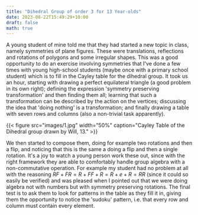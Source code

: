 ```yaml
---
title: "Dihedral Group of order 3 for 13 Year-olds"
date: 2023-08-22T15:49:29+10:00
draft: false
math: true
---
```




A young student of mine told me that they had started a new topic
in class, namely symmetries of plane figures. These were translations,
reflections and rotations of polygons and some irregular shapes. This
was a good opportunity to do an exercise involving symmetries that I've
done a few times with young high-school students (maybe once with a primary
school student) which is to fill
in the Cayley table for the dihedral group. It took us an hour, starting
with drawing a perfect equilateral triangle (a good problem in its own
right); defining the expression 'symmetry preserving transformation' and
then
finding them all; learning that such a transformation can be described
by the action on the vertices; discussing the idea that 'doing nothing'
is a transformation; and finally drawing a table with seven rows and
columns (also a non-trivial task apparently).


<!-- ![hello](groups-william/images/1.jpg) -->

{{< figure
    src="images/1.jpg"
    width="50%"
    caption="Cayley Table of the Dihedral group drawn by Will, 13."
    >}}
    
    

We then started to compose them, doing for example two rotations and then
a flip, and noticing that this is the same a doing a flip and then a single
rotation.  It's a joy to watch a young person work these out, since with
the right framework they are able to comfortably handle group algebra with a
non-commutative operation. For example my student had no
problem at all with the reasoning $RF + FR = R + FF + R = R + e + R = RR$ (since
it could so easily be verified)
and was pleased when I pointed out that we were doing algebra not with
numbers but with symmetry preserving rotations. The final test is to ask
them to look for patterns in the table as they fill it in, giving them
the opportunity to notice the 'sudoku' pattern, i.e. that every row and
column must contain every element.

